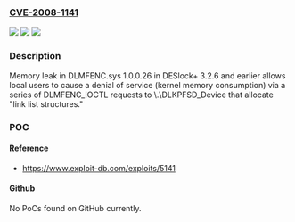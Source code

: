 ### [CVE-2008-1141](https://cve.mitre.org/cgi-bin/cvename.cgi?name=CVE-2008-1141)
![](https://img.shields.io/static/v1?label=Product&message=n%2Fa&color=blue)
![](https://img.shields.io/static/v1?label=Version&message=n%2Fa&color=blue)
![](https://img.shields.io/static/v1?label=Vulnerability&message=n%2Fa&color=brighgreen)

### Description

Memory leak in DLMFENC.sys 1.0.0.26 in DESlock+ 3.2.6 and earlier allows local users to cause a denial of service (kernel memory consumption) via a series of DLMFENC_IOCTL requests to \\.\DLKPFSD_Device that allocate "link list structures."

### POC

#### Reference
- https://www.exploit-db.com/exploits/5141

#### Github
No PoCs found on GitHub currently.

